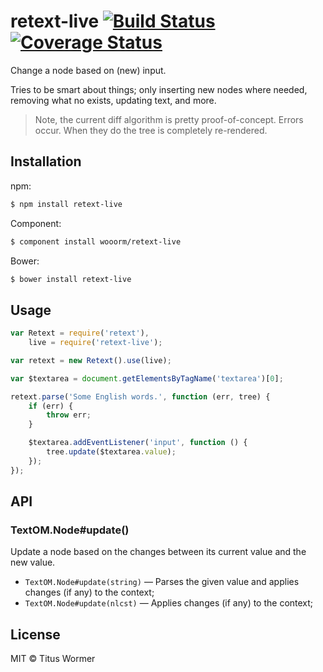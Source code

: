 # retext-live [![Build Status](https://img.shields.io/travis/wooorm/retext-live.svg?style=flat)](https://travis-ci.org/wooorm/retext-live) [![Coverage Status](https://img.shields.io/coveralls/wooorm/retext-live.svg?style=flat)](https://coveralls.io/r/wooorm/retext-live?branch=master)

Change a node based on (new) input.

Tries to be smart about things; only inserting new nodes where needed, removing what no exists, updating text, and more.

> Note, the current diff algorithm is pretty proof-of-concept. Errors occur. When they do the tree is completely re-rendered.

## Installation

npm:
```sh
$ npm install retext-live
```

Component:
```sh
$ component install wooorm/retext-live
```

Bower:
```sh
$ bower install retext-live
```

## Usage

```js
var Retext = require('retext'),
    live = require('retext-live');

var retext = new Retext().use(live);

var $textarea = document.getElementsByTagName('textarea')[0];

retext.parse('Some English words.', function (err, tree) {
    if (err) {
        throw err;
    }

    $textarea.addEventListener('input', function () {
        tree.update($textarea.value);
    });
});
```

## API

### TextOM.Node#update()

Update a node based on the changes between its current value and the new value.

- `TextOM.Node#update(string)` — Parses the given value and applies changes (if any) to the context;
- `TextOM.Node#update(nlcst)` — Applies changes (if any) to the context;

## License

MIT © Titus Wormer
